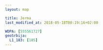 ```yaml
---
layout: map

title: Jerma
last_modified_at: 2018-05-18T00:19:16+02:00

WDPA: [555561727]
geoSrbija:
  L1_183: [185]
---
```

